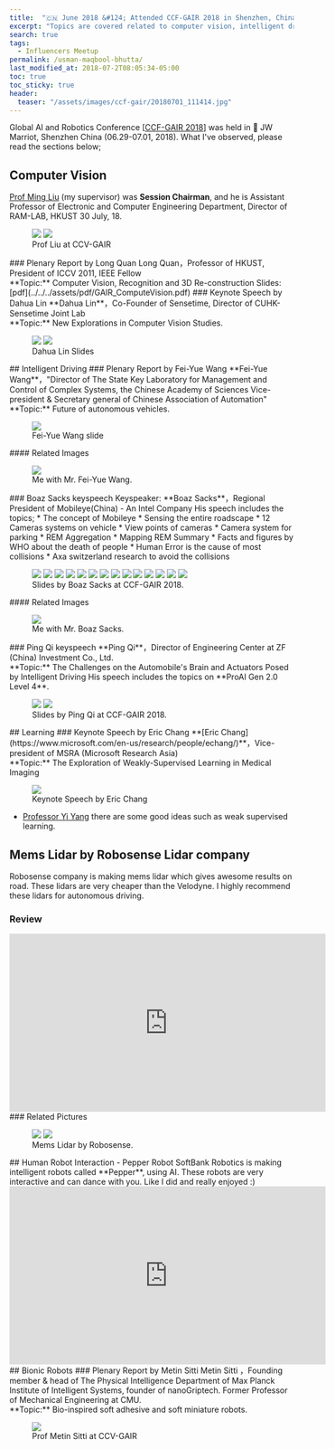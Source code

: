 ```yaml
---
title:  "🇨🇳 June 2018 &#124; Attended CCF-GAIR 2018 in Shenzhen, China"
excerpt: "Topics are covered related to computer vision, intelligent driving, learning, mems lidar by Robosense lidar company review, human-robot interaction - Pepper robot and bionic robots."
search: true
tags: 
  - Influencers Meetup
permalink: /usman-maqbool-bhutta/
last_modified_at: 2018-07-2T08:05:34-05:00
toc: true
toc_sticky: true
header:
  teaser: "/assets/images/ccf-gair/20180701_111414.jpg"
---
```

Global AI and Robotics Conference [[CCF-GAIR 2018](https://gair.leiphone.com/gair/2018yr/en)] was held in :triangular_flag_on_post: JW Marriot, Shenzhen China (06.29-07.01, 2018). What I've observed, please read the sections below;
## Computer Vision
[Prof Ming Liu](https://www.ram-lab.com) (my supervisor) was **Session Chairman**, and he is Assistant Professor of Electronic and Computer Engineering Department, Director of RAM-LAB, HKUST 30 July, 18.
<figure class="half">
    <a href="/assets/images/ccf-gair/ming.jpeg"><img src="/assets/images/ccf-gair/ming.jpeg"></a>
    <a href="/assets/images/ccf-gair/20180630_104737.jpg"><img src="/assets/images/ccf-gair/20180630_104737.jpg"></a>
    <figcaption>Prof Liu at CCV-GAIR</figcaption>
</figure>
### Plenary Report by Long Quan
Long Quan，Professor of HKUST, President of ICCV 2011, IEEE Fellow
<br>**Topic:** Computer Vision, Recognition and 3D Re-construction
Slides: [pdf](../../../assets/pdf/GAIR_ComputeVision.pdf)
### Keynote Speech by Dahua Lin
**Dahua Lin**，Co-Founder of Sensetime, Director of CUHK-Sensetime Joint Lab
<br>**Topic:** New Explorations in Computer Vision Studies.
<figure class="half">
    <a href="/assets/images/ccf-gair/20180630_120309.jpg"><img src="/assets/images/ccf-gair/20180630_120309.jpg"></a>
    <a href="/assets/images/ccf-gair/20180630_120033.jpg"><img src="/assets/images/ccf-gair/20180630_120033.jpg"></a>
    <figcaption>Dahua Lin Slides</figcaption>
</figure>
## Intelligent Driving
### Plenary Report by Fei-Yue Wang
**Fei-Yue Wang**，"Director of The State Key Laboratory for Management and Control of Complex Systems, the Chinese Academy of Sciences Vice-president & Secretary general of Chinese Association of Automation"
<br>**Topic:** Future of autonomous vehicles.
<figure>
    <a href="/assets/images/ccf-gair/20180701_092245.jpg"><img src="/assets/images/ccf-gair/20180701_092245.jpg"></a>
    <figcaption>Fei-Yue Wang slide</figcaption>
</figure>
#### Related Images
<figure>
    <a href="/assets/images/ccf-gair/20180701_1123051.jpg"><img src="/assets/images/ccf-gair/20180701_1123051.jpg"></a>
    <figcaption>Me with Mr. Fei-Yue Wang.</figcaption>
</figure>
### Boaz Sacks keyspeech
Keyspeaker: **Boaz Sacks**，Regional President of Mobileye(China) - An Intel Company
His speech includes the topics;
* The concept of Mobileye
* Sensing the entire roadscape
* 12 Cameras systems on vehicle
* View points of cameras
* Camera system for parking
* REM Aggregation
* Mapping REM Summary
* Facts and figures by WHO about the death of people
* Human Error is the cause of most collisions
* Axa switzerland research to avoid the collisions
<figure class="half">
    <a href="/assets/images/ccf-gair/20180701_104508.jpg"><img src="/assets/images/ccf-gair/20180701_104508.jpg"></a>
    <a href="/assets/images/ccf-gair/20180701_104702.jpg"><img src="/assets/images/ccf-gair/20180701_104702.jpg"></a>
    <a href="/assets/images/ccf-gair/20180701_104840.jpg"><img src="/assets/images/ccf-gair/20180701_104840.jpg"></a>
    <a href="/assets/images/ccf-gair/20180701_104846.jpg"><img src="/assets/images/ccf-gair/20180701_104846.jpg"></a>
    <a href="/assets/images/ccf-gair/20180701_104849.jpg"><img src="/assets/images/ccf-gair/20180701_104849.jpg"></a>
    <a href="/assets/images/ccf-gair/20180701_104857.jpg"><img src="/assets/images/ccf-gair/20180701_104857.jpg"></a>
    <a href="/assets/images/ccf-gair/20180701_104900.jpg"><img src="/assets/images/ccf-gair/20180701_104900.jpg"></a>
    <a href="/assets/images/ccf-gair/20180701_104902.jpg"><img src="/assets/images/ccf-gair/20180701_104902.jpg"></a>
    <a href="/assets/images/ccf-gair/20180701_104915.jpg"><img src="/assets/images/ccf-gair/20180701_104915.jpg"></a>
    <a href="/assets/images/ccf-gair/20180701_105129.jpg"><img src="/assets/images/ccf-gair/20180701_105129.jpg"></a>
    <a href="/assets/images/ccf-gair/20180701_105242.jpg"><img src="/assets/images/ccf-gair/20180701_105242.jpg"></a>
    <a href="/assets/images/ccf-gair/20180701_105541.jpg"><img src="/assets/images/ccf-gair/20180701_105541.jpg"></a>
    <a href="/assets/images/ccf-gair/20180701_105616.jpg"><img src="/assets/images/ccf-gair/20180701_105616.jpg"></a>
    <a href="/assets/images/ccf-gair/20180701_105632.jpg"><img src="/assets/images/ccf-gair/20180701_105632.jpg"></a>
    <figcaption>Slides by Boaz Sacks at CCF-GAIR 2018.</figcaption>
</figure>
#### Related Images
<figure>
    <a href="/assets/images/ccf-gair/20180701_111414.jpg"><img src="/assets/images/ccf-gair/20180701_111414.jpg"></a>
    <figcaption>Me with Mr. Boaz Sacks.</figcaption>
</figure>
### Ping Qi keyspeech
**Ping Qi**，Director of Engineering Center at ZF (China) Investment Co., Ltd.
<br>**Topic:** The Challenges on the Automobile's Brain and Actuators Posed by Intelligent Driving
His speech includes the topics on **ProAI Gen 2.0 Level 4**.
<figure class="half">
    <a href="/assets/images/ccf-gair/20180701_102523.jpg"><img src="/assets/images/ccf-gair/20180701_102523.jpg"></a>
    <a href="/assets/images/ccf-gair/20180701_102528.jpg"><img src="/assets/images/ccf-gair/20180701_102528.jpg"></a>
    <figcaption>Slides by Ping Qi at CCF-GAIR 2018.</figcaption>
</figure>
## Learning
### Keynote Speech by Eric Chang
**[Eric Chang](https://www.microsoft.com/en-us/research/people/echang/)**，Vice-president of MSRA (Microsoft Research Asia)
<br>**Topic:** The Exploration of Weakly-Supervised Learning in Medical Imaging
<figure>
    <a href="/assets/images/ccf-gair/20180630_135428.jpg"><img src="/assets/images/ccf-gair/20180630_135428.jpg"></a>
    <figcaption>Keynote Speech by Eric Chang</figcaption>
</figure>

* [Professor Yi Yang](https://www.uts.edu.au/staff/yi.yang) there are some good ideas such as weak supervised learning.


## Mems Lidar by Robosense Lidar company
Robosense company is making mems lidar which gives awesome results on road. These lidars are very cheaper than the Velodyne. 
I highly recommend these lidars for autonomous driving.
### Review
<iframe width="560" height="315" src="https://www.youtube.com/embed/Nu5e10vJ_to" frameborder="0" allow="autoplay; encrypted-media" allowfullscreen></iframe>
### Related Pictures
<figure class="half">
    <a href="/assets/images/ccf-gair/20180701_100629.jpg"><img src="/assets/images/ccf-gair/20180701_100629.jpg"></a>
    <a href="/assets/images/ccf-gair/20180701_112227.jpg"><img src="/assets/images/ccf-gair/20180701_112227.jpg"></a>
    <figcaption>Mems Lidar by Robosense.</figcaption>
</figure>
## Human Robot Interaction - Pepper Robot
SoftBank Robotics is making intelligent robots called **Pepper**, using AI. These robots are very interactive and can dance with you. Like I did and really enjoyed :)
<iframe width="560" height="315" src="https://www.youtube.com/embed/nloD0u9RixA" frameborder="0" allow="autoplay; encrypted-media" allowfullscreen></iframe>
## Bionic Robots
### Plenary Report by Metin Sitti
Metin Sitti ，Founding member & head of The Physical Intelligence Department of Max Planck Institute of Intelligent Systems, founder of nanoGriptech. Former Professor of Mechanical Engineering at CMU.
<br>**Topic:** Bio-inspired soft adhesive and soft miniature robots.
<figure>
    <a href="/assets/images/ccf-gair/20180630_094708.jpg"><img src="/assets/images/ccf-gair/20180630_094708.jpg"></a>
    <figcaption>Prof Metin Sitti at CCV-GAIR</figcaption>
</figure>